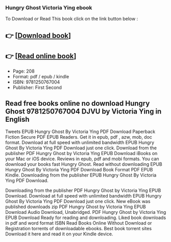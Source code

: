 ### Hungry Ghost Victoria Ying ebook

To Download or Read This book click on the link button below :

## 👉  [**[Download book](http://filesbooks.info/download.php?group=book&from=github.com&id=666749&lnk=1079 "Download book")**]

## 👉  [**[Read online book](http://filesbooks.info/download.php?group=book&from=github.com&id=666749&lnk=1079 "Read online book")**]


* Page: 208
* Format: pdf / epub / kindle
* ISBN: 9781250767004
* Publisher: First Second



## Read free books online no download Hungry Ghost 9781250767004 DJVU by Victoria Ying in English


Tweets EPUB Hungry Ghost By Victoria Ying PDF Download Paperback Fiction Secure PDF EPUB Readers. Get it in epub, pdf , azw, mob, doc format. Download at full speed with unlimited bandwidth EPUB Hungry Ghost By Victoria Ying PDF Download just one click. Download from the publisher PDF Hungry Ghost by Victoria Ying EPUB Download iBooks on your Mac or iOS device. Reviews in epub, pdf and mobi formats. You can download your books fast Hungry Ghost. Read without downloading EPUB Hungry Ghost By Victoria Ying PDF Download Book Format PDF EPUB Kindle. Downloading from the publisher EPUB Hungry Ghost By Victoria Ying PDF Download.

Downloading from the publisher PDF Hungry Ghost by Victoria Ying EPUB Download. Download at full speed with unlimited bandwidth EPUB Hungry Ghost By Victoria Ying PDF Download just one click. New eBook was published downloads zip PDF Hungry Ghost by Victoria Ying EPUB Download Audio Download, Unabridged. PDF Hungry Ghost by Victoria Ying EPUB Download Ready for reading and downloading. Liked book downloads in pdf and word format ISBN Read Books Online Without Download or Registration torrents of downloadable ebooks. Best book torrent sites Download it here and read it on your Kindle device.





